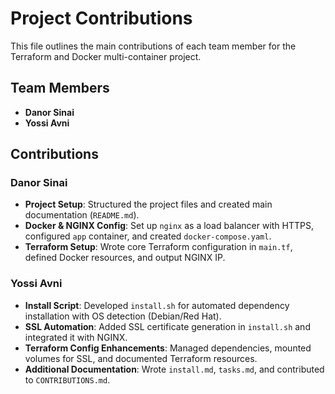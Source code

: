 # Project Contributions

This file outlines the main contributions of each team member for the Terraform and Docker multi-container project.

## Team Members

- **Danor Sinai**
- **Yossi Avni**

## Contributions

### Danor Sinai
- **Project Setup**: Structured the project files and created main documentation (`README.md`).
- **Docker & NGINX Config**: Set up `nginx` as a load balancer with HTTPS, configured `app` container, and created `docker-compose.yaml`.
- **Terraform Setup**: Wrote core Terraform configuration in `main.tf`, defined Docker resources, and output NGINX IP.


### Yossi Avni
- **Install Script**: Developed `install.sh` for automated dependency installation with OS detection (Debian/Red Hat).
- **SSL Automation**: Added SSL certificate generation in `install.sh` and integrated it with NGINX.
- **Terraform Config Enhancements**: Managed dependencies, mounted volumes for SSL, and documented Terraform resources.
- **Additional Documentation**: Wrote `install.md`, `tasks.md`, and contributed to `CONTRIBUTIONS.md`.